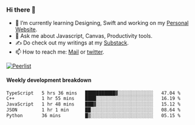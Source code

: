 ### Hi there 👋

- 🌱 I’m currently learning Designing, Swift and working on my [Personal Website](https://kvaishak.com/).
- 💬 Ask me about Javascript, Canvas,  Productivity tools. 
- :writing_hand: Do check out my writings at my [Substack](https://kvaishak.substack.com/).
- 📫 How to reach me: [Mail](mailto:vaishak.kaippanchery@gmail.com) or [twitter](https://twitter.com/kvaishack).

[![Peerlist](https://github-readme-badge.peerlist.io/api/vaishak)](https://peerlist.io/vaishak)

#### Weekly development breakdown

<!--START_SECTION:waka-->

```txt
TypeScript   5 hrs 36 mins   ███████████▓░░░░░░░░░░░░░   47.04 %
C++          1 hr 55 mins    ████░░░░░░░░░░░░░░░░░░░░░   16.19 %
JavaScript   1 hr 48 mins    ███▓░░░░░░░░░░░░░░░░░░░░░   15.12 %
JSON         1 hr 1 min      ██░░░░░░░░░░░░░░░░░░░░░░░   08.64 %
Python       36 mins         █▒░░░░░░░░░░░░░░░░░░░░░░░   05.15 %
```

<!--END_SECTION:waka-->
